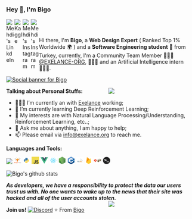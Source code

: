 ### Hey 👋, I'm Bigo

<a href="https://www.linkedin.com/in/white-hat">
  <img align="left" alt="Mehdi's LinkdeIn" width="22px" src="https://cdn.jsdelivr.net/npm/simple-icons@v3/icons/linkedin.svg" />
</a>
<a href="https://www.kaggle.com">
  <img align="left" alt="Kaggle" width="22px" src="https://cdn.jsdelivr.net/npm/simple-icons@3.1.0/icons/kaggle.svg" />
</a>
<a href="https://www.instagram.com/">
  <img align="left" alt="Mehdi's Instagram" width="22px" src="https://cdn.jsdelivr.net/npm/simple-icons@v3/icons/instagram.svg" />
</a>
<a href="https://www.facebook.com">
  <img align="left" alt="Mehdi's Instagram" width="22px" src="https://cdn.jsdelivr.net/npm/simple-icons@v3/icons/facebook.svg" />
</a>

<br />
<br />

Hi there, I'm **Bigo**, a **Web Design Expert** ( Ranked Top 1% Worldwide 🌍 ) and a **Software Engineering student** 🚀 from Turkey, currently, I'm a Community Team Member 🙍🏽‍♂️ [@EXELANCE-ORG](https://github.com/EXELANCE-ORG), 👨🏽‍💻 and an Artificial Intelligence intern 👨🏽‍💼. 


[![Social banner for Bigo](https://i.imgur.com/iepXtWN.png)](https://exelance.org)

<img align='right' src="https://syscoin.org/assets/images/temp/community1.png" width="230">

**Talking about Personal Stuffs:**

- 👨🏽‍💻 I’m currently an with [Exelance](https://exelance.org) working;
- 🌱 I’m currently learning Deep Reinforcement Learning; 
- 🤔 My interests are with Natural Language Processing/Understanding, Reinforcement Learning, etc..;
- 💬 Ask me about anything, I am happy to help;
- 📫 Please email via info@exelance.org to reach me.
 
**Languages and Tools:**  
 
<code><img height="20" src="https://pytorch.org/assets/images/pytorch-logo.png"></code>
<code><img height="20" src="https://raw.githubusercontent.com/github/explore/80688e429a7d4ef2fca1e82350fe8e3517d3494d/topics/tensorflow/tensorflow.png"></code>
<code><img height="20" src="https://raw.githubusercontent.com/github/explore/80688e429a7d4ef2fca1e82350fe8e3517d3494d/topics/python/python.png"></code>
<code><img height="20" src="https://raw.githubusercontent.com/github/explore/80688e429a7d4ef2fca1e82350fe8e3517d3494d/topics/javascript/javascript.png"></code>
<code><img height="20" src="https://raw.githubusercontent.com/github/explore/80688e429a7d4ef2fca1e82350fe8e3517d3494d/topics/vue/vue.png"></code>
<code><img height="20" src="https://raw.githubusercontent.com/github/explore/80688e429a7d4ef2fca1e82350fe8e3517d3494d/topics/react/react.png"></code>
<code><img height="20" src="https://raw.githubusercontent.com/github/explore/80688e429a7d4ef2fca1e82350fe8e3517d3494d/topics/nodejs/nodejs.png"></code>
<code><img height="20" src="https://raw.githubusercontent.com/github/explore/80688e429a7d4ef2fca1e82350fe8e3517d3494d/topics/cpp/cpp.png"></code>
<code><img height="20" src="https://raw.githubusercontent.com/github/explore/80688e429a7d4ef2fca1e82350fe8e3517d3494d/topics/mysql/mysql.png"></code>
<code><img height="20" src="https://raw.githubusercontent.com/github/explore/80688e429a7d4ef2fca1e82350fe8e3517d3494d/topics/firebase/firebase.png"></code>
<code><img height="20" src="https://raw.githubusercontent.com/github/explore/80688e429a7d4ef2fca1e82350fe8e3517d3494d/topics/git/git.png"></code>
<code><img height="20" src="https://raw.githubusercontent.com/github/explore/80688e429a7d4ef2fca1e82350fe8e3517d3494d/topics/terminal/terminal.png"></code>

![Bigo's github stats](https://github-readme-stats.vercel.app/api?username=EXELANCE-ORG&show_icons=true&hide_border=true)


***As developers, we have a responsibility to protect the data our users trust us with. No one wants to wake up to the news that their site was hacked and all of the user accounts stolen.***
<img align='right' src="https://i0.wp.com/pentesttools.net/wp-content/uploads/2019/10/Lockdoor-Framework-A-Penetration-Testing-Framework-With-Cyber-Security.gif?fit=250%2C250&ssl=1" width="230">

**Join us!**
[![Discord](https://img.shields.io/discord/731577337686130858?label=Join%20The%20DIscord%21&logo=Sadie%20Lang&style=for-the-badge)](https://discord.gg/tRm446W)
⭐️ From [Bigo](https://github.com/EXELANCE-ORG)
